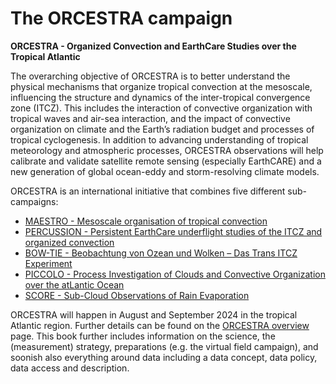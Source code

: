 # The ORCESTRA campaign

**ORCESTRA - Organized Convection and EarthCare Studies over the Tropical Atlantic**

The overarching objective of ORCESTRA is to better understand the physical mechanisms that organize tropical convection at the mesoscale, influencing the structure and dynamics of the inter-tropical convergence zone (ITCZ). This includes the interaction of convective organization with tropical waves and air-sea interaction, and the impact of convective organization on climate and the Earth’s radiation budget and processes of tropical cyclogenesis. In addition to advancing understanding of tropical meteorology and atmospheric processes, ORCESTRA observations will help calibrate and validate satellite remote sensing (especially EarthCARE) and a new generation of global ocean-eddy and storm-resolving climate models.

ORCESTRA is an international initiative that combines five different sub-campaigns:
* [MAESTRO - Mesoscale organisation of tropical convection](maestro.md)
* [PERCUSSION - Persistent EarthCare underflight studies of the ITCZ and organized convection](percusion.md)
* [BOW-TIE - Beobachtung von Ozean und Wolken – Das Trans ITCZ Experiment](bowtie.md)
* [PICCOLO - Process Investigation of Clouds and Convective Organization over the atLantic Ocean](piccolo.md)
* [SCORE - Sub-Cloud Observations of Rain Evaporation](score.md)

ORCESTRA will happen in August and September 2024 in the tropical Atlantic region. Further details can be found on the [ORCESTRA overview](orcestra.md) page. This book further includes information on the science, the (measurement) strategy, preparations (e.g. the virtual field campaign), and soonish also everything around data including a data concept, data policy, data access and description.
